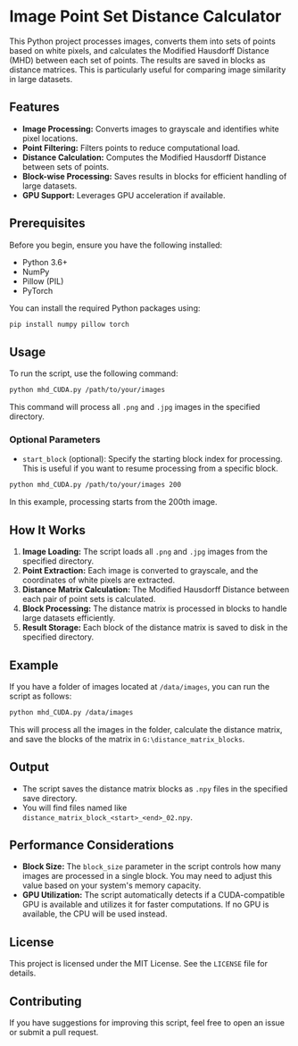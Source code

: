 # Image Point Set Distance Calculator

This Python project processes images, converts them into sets of points based on white pixels, and calculates the Modified Hausdorff Distance (MHD) between each set of points. The results are saved in blocks as distance matrices. This is particularly useful for comparing image similarity in large datasets.

## Features

- **Image Processing:** Converts images to grayscale and identifies white pixel locations.
- **Point Filtering:** Filters points to reduce computational load.
- **Distance Calculation:** Computes the Modified Hausdorff Distance between sets of points.
- **Block-wise Processing:** Saves results in blocks for efficient handling of large datasets.
- **GPU Support:** Leverages GPU acceleration if available.

## Prerequisites

Before you begin, ensure you have the following installed:

- Python 3.6+
- NumPy
- Pillow (PIL)
- PyTorch

You can install the required Python packages using:

```sh
pip install numpy pillow torch
```

## Usage

To run the script, use the following command:

```sh
python mhd_CUDA.py /path/to/your/images
```

This command will process all `.png` and `.jpg` images in the specified directory.

### Optional Parameters

- `start_block` (optional): Specify the starting block index for processing. This is useful if you want to resume processing from a specific block.

```sh
python mhd_CUDA.py /path/to/your/images 200
```

In this example, processing starts from the 200th image.

## How It Works

1. **Image Loading:** The script loads all `.png` and `.jpg` images from the specified directory.
2. **Point Extraction:** Each image is converted to grayscale, and the coordinates of white pixels are extracted.
3. **Distance Matrix Calculation:** The Modified Hausdorff Distance between each pair of point sets is calculated.
4. **Block Processing:** The distance matrix is processed in blocks to handle large datasets efficiently.
5. **Result Storage:** Each block of the distance matrix is saved to disk in the specified directory.

## Example

If you have a folder of images located at `/data/images`, you can run the script as follows:

```sh
python mhd_CUDA.py /data/images
```

This will process all the images in the folder, calculate the distance matrix, and save the blocks of the matrix in `G:\distance_matrix_blocks`.

## Output

- The script saves the distance matrix blocks as `.npy` files in the specified save directory. 
- You will find files named like `distance_matrix_block_<start>_<end>_02.npy`.

## Performance Considerations

- **Block Size:** The `block_size` parameter in the script controls how many images are processed in a single block. You may need to adjust this value based on your system's memory capacity.
- **GPU Utilization:** The script automatically detects if a CUDA-compatible GPU is available and utilizes it for faster computations. If no GPU is available, the CPU will be used instead.

## License

This project is licensed under the MIT License. See the `LICENSE` file for details.

## Contributing

If you have suggestions for improving this script, feel free to open an issue or submit a pull request.
